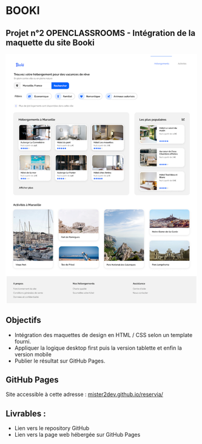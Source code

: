 # BOOKI

## Projet n°2 OPENCLASSROOMS - Intégration de la maquette du site Booki

![Maquette](images/sample.png)

## Objectifs

- Intégration des maquettes de design en HTML / CSS selon un template fourni.
- Appliquer la logique desktop first puis la version tablette et enfin la version mobile
- Publier le résultat sur GitHub Pages.

## GitHub Pages

Site accessible à cette adresse : [mister2dev.github.io/reservia/](https://mister2dev.github.io/reservia/ "https://mister2dev.github.io/reservia/")

## Livrables :

-   Lien vers le repository GitHub
-   Lien vers la page web hébergée sur GitHub Pages
